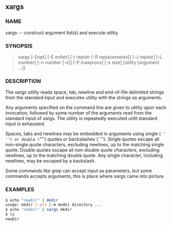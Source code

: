 ## xargs
 
### NAME

xargs -- construct argument list(s) and execute utility

### SYNOPSIS

> xargs [-0opt] [-E eofstr] [-I replstr [-R replacements]] [-J replstr] [-L number] [-n number [-x]] [-P maxprocs] [-s size] [utility [argument ...]]

### DESCRIPTION

The xargs utility reads space, tab, newline and end-of-file delimited strings from the standard input and executes utility with the strings as arguments.

Any arguments specified on the command line are given to utility upon each invocation, followed by some number of the arguments read from the standard input of xargs.  The utility is repeatedly executed until standard input is exhausted.

Spaces, tabs and newlines may be embedded in arguments using single (`` ' '') or double (``"'') quotes or backslashes (``\'').  Single quotes escape all non-single quote characters, excluding newlines, up to the matching single quote. Double quotes escape all non-double quote characters, excluding newlines, up to the matching double quote.  Any single character, including newlines, may be escaped by a backslash.

Some commands like grep can accept input as parameters, but some commands accepts arguments, this is place where xargs came into picture.

### EXAMPLES

```bash
$ echo "newDir" | mkdir      
usage: mkdir [-pv] [-m mode] directory ...
$ echo "newDir" | xargs mkdir                                                                                                                               
$ ls
newDir
```